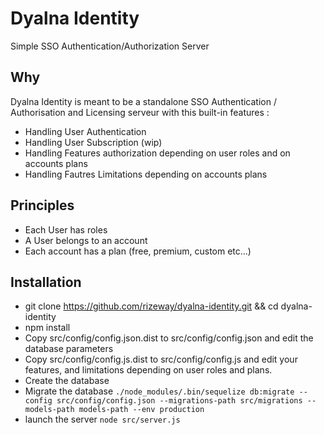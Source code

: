 Dyalna Identity
===============

Simple SSO Authentication/Authorization Server

Why
---

Dyalna Identity is meant to be a standalone SSO Authentication / Authorisation and Licensing serveur with this built-in features :

 * Handling User Authentication
 * Handling User Subscription (wip)
 * Handling Features authorization depending on user roles and on accounts plans
 * Handling Fautres Limitations depending on accounts plans

Principles
----------

 * Each User has roles
 * A User belongs to an account
 * Each account has a plan (free, premium, custom etc...)

Installation
------------

 * git clone https://github.com/rizeway/dyalna-identity.git && cd dyalna-identity
 * npm install
 * Copy src/config/config.json.dist to src/config/config.json and edit the database parameters
 * Copy src/config/config.js.dist to src/config/config.js and edit your features, and limitations depending on user roles and plans.
 * Create the database
 * Migrate the database `./node_modules/.bin/sequelize db:migrate --config src/config/config.json --migrations-path src/migrations --models-path models-path --env production`
 * launch the server `node src/server.js`
